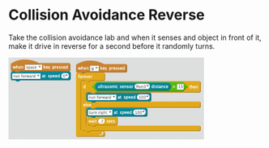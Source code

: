 # Collision Avoidance Reverse

Take the collision avoidance lab and when it senses and object in front of it, make it drive in reverse for a second
before it randomly turns.


![Collision Avoidance Random](../img/collision-avoidance.png)
